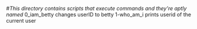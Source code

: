#*This directory contains scripts that execute commands and they're aptly named*
0_iam_betty changes userID to betty
1-who_am_i prints userid of the current user
